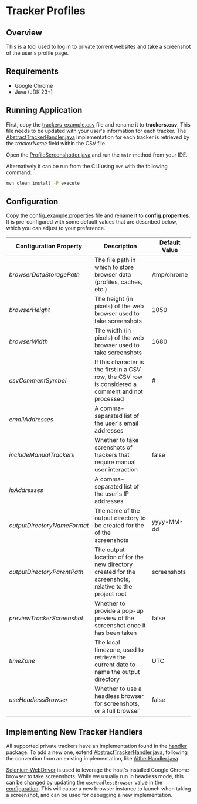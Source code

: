 # Tracker Profiles

## Overview

This is a tool used to log in to private torrent websites and take a screenshot of the user's profile page.

## Requirements

- Google Chrome
- Java (JDK 23+)

## Running Application

First, copy the [trackers_example.csv](./tracker-profiles-screenshots/src/main/resources/trackers_example.csv) file and rename it to **trackers.csv**.
This file needs to be updated with your user's information for each tracker. The
[AbstractTrackerHandler.java](./tracker-profiles-screenshots/src/main/java/net/zodac/tracker/handler/AbstractTrackerHandler.java) implementation for
each tracker is retrieved by the *trackerName* field within the CSV file.

Open the [ProfileScreenshotter.java](./tracker-profiles-screenshots/src/main/java/net/zodac/tracker/ProfileScreenshotter.java) and run the `main`
method from your IDE.

Alternatively it can be run from the CLI using `mvn` with the following command:
```bash
mvn clean install -P execute
```

## Configuration

Copy the [config_example.properties](./tracker-profiles-screenshots/src/main/resources/config_example.properties) file and rename it to
**config.properties**. It is pre-configured with some default values that are described below, which you can adjust to your preference.

| Configuration Property      | Description                                                                                            | Default Value |
|-----------------------------|--------------------------------------------------------------------------------------------------------|---------------|
| *browserDataStoragePath*    | The file path in which to store browser data (profiles, caches, etc.)                                  | /tmp/chrome   |
| *browserHeight*             | The height (in pixels) of the web browser used to take screenshots                                     | 1050          |
| *browserWidth*              | The width (in pixels) of the web browser used to take screenshots                                      | 1680          |
| *csvCommentSymbol*          | If this character is the first in a CSV row, the CSV row is considered a comment and not processed     | #             |
| *emailAddresses*            | A comma-separated list of the user's email addresses                                                   |               |
| *includeManualTrackers*     | Whether to take screnshots of trackers that require manual user interaction                            | false         |
| *ipAddresses*               | A comma-separated list of the user's IP addresses                                                      |               |
| *outputDirectoryNameFormat* | The name of the output directory to be created for the of the screenshots                              | yyyy-MM-dd    |
| *outputDirectoryParentPath* | The output location of for the new directory created for the screenshots, relative to the project root | screenshots   |
| *previewTrackerScreenshot*  | Whether to provide a pop-up preview of the screenshot once it has been taken                           | false         |
| *timeZone*                  | The local timezone, used to retrieve the current date to name the output directory                     | UTC           |
| *useHeadlessBrowser*        | Whether to use a headless browser for screenshots, or a full browser                                   | false         |

## Implementing New Tracker Handlers

All supported private trackers have an implementation found in the [handler](./tracker-profiles-screenshots/src/main/java/net/zodac/tracker/handler)
package. To add a new one,
extend [AbstractTrackerHandler.java](./tracker-profiles-screenshots/src/main/java/net/zodac/tracker/handler/AbstractTrackerHandler.java), following
the convention from an existing implementation,
like [AitherHandler.java](./tracker-profiles-screenshots/src/main/java/net/zodac/tracker/handler/AitherHandler.java).

[Selenium WebDriver](https://www.selenium.dev/documentation/webdriver/) is used to leverage the host's installed Google Chrome browser to take
screenshots. While we usually run in headless mode, this can be changed by updating the `useHeadlessBrowser` value in
the [configuration](#configuration). This
will cause a new browser instance to launch when taking a screenshot, and can be used for debugging a new implementation.
